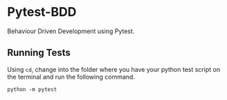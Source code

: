 # Pytest-BDD
Behaviour Driven Development using Pytest.

## Running Tests
Using ```cd```, change into the folder where you have your python test script on the terminal and run the following command.

```python -m pytest```

